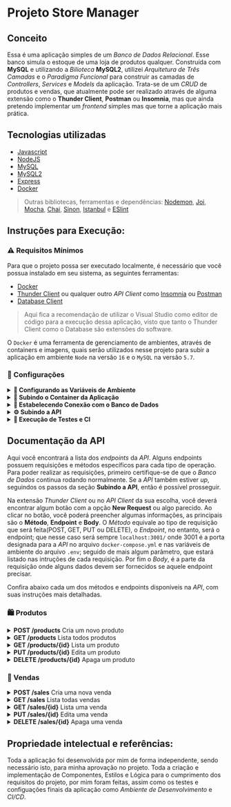 # Projeto Store Manager

## Conceito
Essa é uma aplicação simples de um *Banco de Dados Relacional*. Esse banco simula o estoque de uma loja de produtos qualquer. Construída com **MySQL** e utilizando a *Bilioteca* **MySQL2**, utilizei *Arquitetura de Três Camadas* e o *Paradigma Funcional* para construir as camadas de *Controllers*, *Services* e *Models* da aplicação. Trata-se de um *CRUD* de produtos e vendas, que atualmente pode ser realizado através de alguma extensão como o **Thunder Client**, **Postman** ou **Insomnia**, mas que ainda pretendo implementar um *frontend* simples mas que torne a aplicação mais prática.

## Tecnologias utilizadas 
- [Javascript](https://www.javascript.com/)
- [NodeJS](https://nodejs.org/en/about/)
- [MySQL](https://www.mysql.com/)
- [MySQL2](https://www.npmjs.com/package/mysql2)
- [Express](https://expressjs.com/pt-br/)
- [Docker](https://www.docker.com/)

> Outras bibliotecas, ferramentas e dependências: [Nodemon](https://nodemon.io/), [Joi](https://joi.dev/), [Mocha](https://mochajs.org/), [Chai](https://www.chaijs.com/), [Sinon](https://sinonjs.org/), [Istanbul](https://istanbul.js.org/) e [ESlint](https://eslint.org/)

## Instruções para Execução:

### ⚠️ Requisitos Mínimos
Para que o projeto possa ser executado localmente, é necessário que você possua instalado em seu sistema, as seguintes ferramentas:

- [Docker](https://www.docker.com/)
- [Thunder Client](https://www.thunderclient.com/) ou qualquer outro *API Client* como [Insomnia](https://insomnia.rest/) ou [Postman](https://www.postman.com/)
- [Database Client](https://database-client.com/#/)
> Aqui fica a recomendação de utilizar o Visual Studio como editor de código para a execução dessa aplicação, visto que tanto o Thunder Client como o Database são extensões do software.

O `Docker` é uma ferramenta de gerenciamento de ambientes, através de containers e imagens, quais serão utilizados nesse projeto para subir a aplicação em ambiente `Node` na versão `16` e o `MySQL` na versão `5.7`.

### 📝 Configurações

<details>
  <summary>
    <b>📛 Configurando as Variáveis de Ambiente</b>
  </summary>

  ####
  Na raíz do projeto, há um arquivo `.env.example`, você deve renomeá-lo, deixando apenas `.env`. Esse arquivo deverá passar todas as variáveis de ambiente necessárias para a aplicação. Para motivos de teste, é recomendado que deixe as variáveis padrões, mas caso decida alterá-las, preste atenção para que não haja conflito com as variáveis do arquivo `docker-compose` nem com as portas.
</details>

<details>
  <summary>
    <b>🐋 Subindo o Container da Aplicação</b>
  </summary>

  ####
  Após configurar as variáveis de ambiente, é hora de subir o container da aplicação, o que nos dará o `Node` para que possamos executar o servidor da API, e o banco de dados `MySQL`.

  Para isso, digite o comando abaixo no terminal, a partir da raíz do projeto:
  ```cli
  docker-compose up -d
  ```
  Com esse comando já deve ser possível visualizar os containers através do comando:
  ```cli
  docker container ps
  ```
</details>

<details>
  <summary>
    <b>🎲 Estabelecendo Conexão com o Banco de Dados</b>
  </summary>

  ####
  Agora com o container do `MySQL` *up*, é necessário estabelecer uma conexão com o banco de dados. Para isso será utilizada a extensão `Database Client` já citada nos requisitos mínimos da aplicação.

  Acessando a extensão, basta clicar na opção *Create Connection* no menu superior. Isso abrirá uma nova aba, com alguns campos para serem preenchidos:
  1. Selecione o **Server Type** `Mysql`;
  2. Preencha o campo **Host** com o valor `localhost`;
  3. O campo **Username** e **Password** devem ter respectivamente os valores `root` e `secret`;
  > Caso você tenha modificado o arquivo .env, devem ser os valores atribuídos nas variáveis MYSQL_USER e MYSQL_PASSWORD(Lembrando que esses valores devem ser iguais no arquivo docker-compose.yml).
  4. Por fim o campo **Port** deve ter o valor `3306`.
  > Ou a porta que foi exposta no arquivo docker-compose.yml e o valor atribuído na variável PORT do arquivo .env.

  Se tudo ocorreu corretamente, agora você verá a conexão listada na aba da extensão, no entanto ainda é preciso subir o *Banco de Dados*. Para isso, conecte-se ao container `store_manager_api` para poder realizar os comandos necessários.
  
  Na raíz do projeto digite o comando abaixo para conectar-se ao container `Node`:
  ```cli
  docker exec -it store_manager_api bash
  ```

  Um novo terminal deverá ser aberto, primeiramente instale as dependências com o comando:
  ```cli
  npm install
  ```

  Em seguida digite o comando abaixo para subir o banco `StoreManager`:
  ```cli
  npm run db:reset
  ```

  Pronto, agora você já deve conseguir visualizar na aba da extensão *Database Client* o banco de dados *StoreManager* e suas respectivas tabelas com a população inicial.
</details>

<details>
  <summary>
    <b>⚙️ Subindo a API</b>
  </summary>
  
  ####
  Agora já é possível realizar as requisições no *Banco de Dados* a partir de um *API Client*, novamente é recomendado utilizar o *Thunder Client*.

  Conectado ao *Banco de Dados* com sucesso, e ainda com o container `store_manager_api` *up*, caso tenha fechado o terminal, novamente rode o comando:
  ```cli
  docker exec -it store_manager_api bash
  ```

  Dentro do container, se já tiver instalado as dependências e resetado os bancos como explicado nos passos anteriores, inicie o servidor com o comando abaixo:
  ```cli
  npm run dev
  ```
  > Se tudo ocorrer bem, você deverá receber no console, a mensagem: `Escutando na porta 3001`.

  Pronto, a *API* já está rodando e você já possui conexão com o banco. Agora basta realizar suas requisições. Na aba abaixo, segue a documentação das requisições.
</details>

<details>
  <summary>
    <b>🧪 Execução de Testes e CI</b>
  </summary>

  ####
  Para realizar os testes da aplicação, ou executar alguns comandos de CI é necessário primeiro estar conectado ao container `store_manager_api` como exemplificado em passos anteriores.
  
  ##### Testes Unitários
  Após a conexão com o container, se os pacotes do node houverem sido instalados, para executar os **Testes Unitários** basta rodar o comando abaixo no terminal do container:
  ```cli
  npm run test:dev:unit
  ```

  ##### Cobertura de Testes
  Se quiser conferir a cobertura dos testes unitários, basta rodar o comando:
  ```cli
  npm run test:dev:unit:coverage
  ```

  ##### Linter
  O Linter utilizado no código do programa foi o `Eslint`. Caso queira rodá-lo, basta que, seguindo os passos iniciais dos comandos anteriores, você digite o comando abaixo no terminal do container:
  ```cli
  npm run lint
  ```
</details>

## Documentação da API
Aqui você encontrará a lista dos *endpoints* da *API*. Alguns endpoints possuem requisições e métodos específicos para cada tipo de operação.
Para poder realizar as requisições, primeiro certifique-se de que o *Banco de Dados* continua rodando normalmente. Se a *API* também estiver *up*, seguindos os passos da seção **Subindo a API**, então é possível prosseguir.

Na extensão *Thunder Client* ou no *API Client* da sua escolha, você deverá encontrar algum botão com a opção **New Request** ou algo parecido. Ao clicar no botão, você poderá preencher algumas informações, as principais são o **Método**, **Endpoint** e **Body**. O *Método* equivale ao tipo de requisição que será feita(POST, GET, PUT ou DELETE), o *Endpoint*, no entanto, será o endpoint; que nesse caso será sempre `localhost:3001/` onde 3001 é a porta designada para a *API* no arquivo `docker-compose.yml` e nas variáveis de ambiente do arquivo `.env`; seguido de mais algum parâmetro, que estará listado nas intruções de cada requisição. Por fim o *Body*, é a parte da requisição onde alguns dados devem ser fornecidos se aquele endpoint precisar.

Confira abaixo cada um dos métodos e endpoints disponíveis na *API*, com suas instruções mais detalhadas.

### 🛍 Produtos
<details>
  <summary>
    <b>POST /products</b>
    Cria um novo produto
  </summary>

  ####
  - Método: **POST**
  - Endpoint: `localhost:3001/products`

  Com esse método, você conseguirá inserir um novo produto no banco de dados, para isso basta enviar no *Body* da requisição um objeto com a seguinte estrutura:
  ```js
  {
    "name": "Martelo de Thor", // Deve ser uma string com o nome seu produto
    "quantity": 10 // Deve ser um inteiro com a quantidade do seu produto
  }
  ```

  Se criado com sucesso, a *API* retornará um *Status Code* `201` e um objeto com os seguintes dados:
  ```js
  {
    "id": 1,
    "name": "Martelo de Thor",
    "quantity": 10
  }
  ```

  Se alguma das chaves do *Body* da requisição for passada incorretamente, será retonado um *Status Code* `400` e um objeto similar ao demonstrado abaixo:
  ```js
  {
    "message": "\"name\" is required"
  }
  ```

  Se algum dos valores no *Body* da requisição não for passado com o tipo correto, será retornado um *Status Code* `400` e um objeto similar ao demonstrado abaixo:
  ```js
  {
    "message": "\"name\" must be a string"
  }
  ```
</details>

<details>
  <summary>
    <b>GET /products</b>
    Lista todos produtos
  </summary>

  ####
  - Método: **GET**
  - Endpoint: `localhost:3001/products`

  Com esse método, você conseguirá listar todos os produtos cadastrados no banco de dados, para isso não é necessário enviar nada no *Body* da requisição, mas se tudo ocorrer com sucesso, a *API* retornará um *Status Code* `200` e um array de objetos com os dados de todos os produtos, similar ao código abaixo:
  ```js
  [
    {
      "id": 1,
      "name": "Martelo de Thor",
      "quantity": 10
    },
    {
      "id": 2,
      "name": "Traje de encolhimento",
      "quantity": 20
    }
  ]
  ```

  Se não houver nenhum produto cadastrano no *Banco de Dados*, ainda será retornado um *Status Code* `200` porém com um array vazio:
  ```js
  []
  ```
</details>

<details>
  <summary>
    <b>GET /products/{id}</b>
    Lista um produto
  </summary>

  ####
  - Método: **GET**
  - Endpoint: `localhost:3001/products/{id}`
  
  Com esse método você conseguirá pesquisar por um produto específico baseado em seu `id`, que deve ser fornecido ao final do *Endpoint*.
  > Se estiver procurando pelo produto de id 1, por exemplo, o endpoint será: `localhost:3001/products/1`

  Se listado com sucesso, será retornado um *Status Code* `200` e um objeto com o produto pesquisado:
  ```js
  {
    "id": 1,
    "name": "Martelo do Thor",
    "quantity": 10
  }
  ```

  Se o `id` fornecido for inválido, será retornado um *Status Code* `404` e o seguinte objeto:
  ```js
  {
    "message": "Product not found"
  }
  ```
</details>

<details>
  <summary>
    <b>PUT /products/{id}</b>
    Edita um produto
  </summary>

  ####
  - Método: **PUT**
  - Endpoint: `localhost:3001/products/{id}`
  
  Com esse método você conseguirá editar um produto específico baseado em seu `id`, que deve ser fornecido ao final do *Endpoint*. Também é necessário enviar os novos dados que esse produto deve ter.
  > Se estiver procurando pelo produto de id 1, por exemplo, o endpoint será: `localhost:3001/products/1`

  No *Body* da requisição, os dados devem ser enviados com o seguinte formado:
  ```js
  {
    "name": "Martelo de Thor", // Deve ser uma string com o novo nome seu produto
    "quantity": 5 // Deve ser um inteiro com a nova quantidade do seu produto
  }
  ```

  Se editado com sucesso, será retornado um *Status Code* `200` e um objeto com o produto editado:
  ```js
  {
    "id": 1,
    "name": "Martelo do Thor",
    "quantity": 5
  }
  ```

  Se o `id` fornecido for inválido, será retornado um *Status Code* `404` e o seguinte objeto:
  ```js
  {
    "message": "Product not found"
  }
  ```

  Se alguma das chaves do *Body* da requisição for passada incorretamente, será retonado um *Status Code* `400` e um objeto similar ao demonstrado abaixo:
  ```js
  {
    "message": "\"name\" is required"
  }
  ```

  Se algum dos valores no *Body* da requisição não for passado com o tipo correto, será retornado um *Status Code* `400` e um objeto similar ao demonstrado abaixo:
  ```js
  {
    "message": "\"name\" must be a string"
  }
  ```
</details>

<details>
  <summary>
    <b>DELETE /products/{id}</b>
    Apaga um produto
  </summary>

  ####
  - Método: **DELETE**
  - Endpoint: `localhost:3001/products/{id}`
  Com esse método você conseguirá apagar um produto específico baseado em seu `id`, que deve ser fornecido ao final do *Endpoint*.
  > Se quiser apagar o produto de id 1, por exemplo, o endpoint será: `localhost:3001/products/1`

  Se apagado com sucesso, será retornado um *Status Code* `204` e nenhum objeto.

  Se o `id` fornecido for inválido, será retornado um *Status Code* `404` e o seguinte objeto:
  ```js
  {
    "message": "Product not found"
  }
  ```
</details>

### 🛒 Vendas
<details>
  <summary>
    <b>POST /sales</b>
    Cria uma nova venda
  </summary>

  ####
  - Método: **POST**
  - Endpoint: `localhost:3001/sales`

  Com esse método, você conseguirá inserir uma nova venda no banco de dados, para isso basta enviar no *Body* da requisição um array de objetos, onda cada objeto equivale à um produto e a quantidade à ser comprada. Utilize a seguinte estrutura:
  ```js
  [
    {
      "productId": 1, // Deve ser um inteiro com equivalente ao id do produto à ser comprado
      "quantity": 5 // Inteiro equivalente à quantidade que será comprada
    },
    {
      "productId": 2
      "quantity": 10
    }
  ]
  ```

  Se a venda for realizada com sucesso, a *API* retornará um *Status Code* `201` e um objeto com os seguintes dados:
  ```js
  {
    "id": 1
    "itemsSold": [
      {
        "productId": 1,
        "quantity": 5
      },
      {
        "productId": 2,
        "quantity": 10
      }
    ]
  }
  ```

  Se alguma das chaves do *Body* da requisição for passada incorretamente, será retonado um *Status Code* `400` e um objeto similar ao demonstrado abaixo:
  ```js
  {
    "message": "\"productId\" is required"
  }
  ```

  Se algum dos valores no *Body* da requisição não for passado com o tipo correto, será retornado um *Status Code* `400` e um objeto similar ao demonstrado abaixo:
  ```js
  {
    "message": "\"productId\" must be a string"
  }
  ```
  Se uma venda realizada, consumir uma quantidade de produtos, maior do que a disponível em estoque, será retornado um *Status Code* `400` e o seguinte objeto:
  ```js
  {
    "message": "Order quantity for some products exceeds stock"
  }
  ```
</details>

<details>
  <summary>
    <b>GET /sales</b>
    Lista todas vendas
  </summary>

  ####
  - Método: **GET**
  - Endpoint: `localhost:3001/sales`

  Com esse método, você conseguirá listar todas as vendas cadastradas no banco de dados, para isso não é necessário enviar nada no *Body* da requisição, mas se tudo ocorrer com sucesso, a *API* retornará um *Status Code* `200` e um array de objetos com os dados de todas as vendas, similar ao código abaixo:
  ```js
  [
    {
      "date": "2022-12-26T15:26:04.000Z",
      "saleId": 1,
      "productId": 1,
      "quantity": 5
    },
    {
      "date": "2022-12-26T15:26:04.000Z",
      "saleId": 1,
      "productId": 2,
      "quantity": 10
    },
    {
      "date": "2022-12-26T15:26:04.000Z",
      "saleId": 2,
      "productId": 3,
      "quantity": 15
    },
  ]
  ```

  Se não houver nenhum produto cadastrano no *Banco de Dados*, ainda será retornado um *Status Code* `200` porém com um array vazio:
  ```js
  []
  ```
</details>

<details>
  <summary>
    <b>GET /sales/{id}</b>
    Lista uma venda
  </summary>

  ####
  - Método: **GET**
  - Endpoint: `localhost:3001/sales/{id}`
  
  Com esse método você conseguirá pesquisar por uma venda específica baseada em seu `id`, que deve ser fornecido ao final do *Endpoint*.
  > Se estiver procurando pela venda de id 1, por exemplo, o endpoint será: `localhost:3001/sales/1`

  Se listada com sucesso, será retornado um *Status Code* `200` e um array de objetos com a venda pesquisada:
  ```js
  [
    {
      "date": "2022-12-26T15:26:04.000Z",
      "saleId": 1,
      "productId": 1,
      "quantity": 5
    },
    {
      "date": "2022-12-26T15:26:04.000Z",
      "saleId": 1,
      "productId": 2,
      "quantity": 10
    }
  ]
  ```

  Se o `id` fornecido for inválido, será retornado um *Status Code* `404` e o seguinte objeto:
  ```js
  {
    "message": "Sale not found"
  }
  ```
</details>

<details>
  <summary>
    <b>PUT /sales/{id}</b>
    Edita uma venda
  </summary>

  ####
  - Método: **PUT**
  - Endpoint: `localhost:3001/sales/{id}`
  
  Com esse método você conseguirá editar uma venda específica baseado em seu `id`, que deve ser fornecido ao final do *Endpoint*. Também é necessário enviar os novos dados que essa venda deve ter.
  > Se estiver procurando pela venda de id 1, por exemplo, o endpoint será: `localhost:3001/sales/1`

  No *Body* da requisição, os dados devem ser enviados com um formato similar à esse:
  ```js
  [
    {
      "productId": 1,
      "quantity": 15
    }
  ]
  ```

  Se editado com sucesso, será retornado um *Status Code* `200` e um objeto com a venda editada:
  ```js
  {
    "saleId": 1,
    "itemUpdated": [
      {
        "productId": 1,
        "quantity": 15
      }
    ]
  }
  ```

  Se o `id` fornecido for inválido, será retornado um *Status Code* `404` e o seguinte objeto:
  ```js
  {
    "message": "Sale not found"
  }
  ```

  Se alguma das chaves do *Body* da requisição for passada incorretamente, será retonado um *Status Code* `400` e um objeto similar ao demonstrado abaixo:
  ```js
  {
    "message": "\"productId\" is required"
  }
  ```

  Se algum dos valores no *Body* da requisição não for passado com o tipo correto, será retornado um *Status Code* `400` e um objeto similar ao demonstrado abaixo:
  ```js
  {
    "message": "\"productId\" must be an integer"
  }
  ```
</details>

<details>
  <summary>
    <b>DELETE /sales/{id}</b>
    Apaga uma venda
  </summary>

  ####
  - Método: **DELETE**
  - Endpoint: `localhost:3001/sales/{id}`
  Com esse método você conseguirá apagar uma venda específica baseado em seu `id`, que deve ser fornecido ao final do *Endpoint*.
  > Se quiser apagar a venda de id 1, por exemplo, o endpoint será: `localhost:3001/sales/1`

  Se apagada com sucesso, será retornado um *Status Code* `204` e nenhum objeto.

  Se o `id` fornecido for inválido, será retornado um *Status Code* `404` e o seguinte objeto:
  ```js
  {
    "message": "Sale not found"
  }
  ```
</details>


## Propriedade intelectual e referências:
Toda a aplicação foi desenvolvida por mim de forma independente, sendo necessário isto, para minha aprovação no projeto. Toda a criação e implementação de Componentes, Estilos e Lógica para o cumprimento dos requisitos do projeto, por mim foram feitas, assim como os testes e configuações finais da aplicação como *Ambiente de Desenvolvimento* e *CI/CD*.
